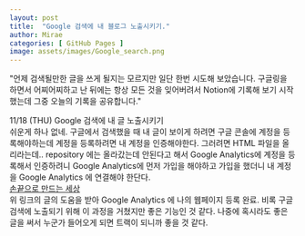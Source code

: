 ```yaml
---
layout: post
title:  "Google 검색에 내 블로그 노출시키기."
author: Mirae
categories: [ GitHub Pages ]
image: assets/images/Google_search.png
---
```

"언제 검색될만한 글을 쓰게 될지는 모르지만 일단 한번 시도해 보았습니다. 구글링을 하면서 어찌어찌하고 난 뒤에는 항상 모든 것을 잊어버려서 Notion에 기록해 보기 시작했는데 그중 오늘의 기록을 공유합니다."

11/18 (THU) Google 검색에 내 글 노출시키기  
쉬운게 하나 없네. 구글에서 검색했을 때 내 글이 보이게 하려면 구글 콘솔에 계정을 등록해야하는데 계정을 등록하려면 내 계정을 인증해야한다. 그러려면 HTML 파일을 올리라는데.. repository 에는 올라갔는데 안된다고 해서 Google Analytics에 계정을 등록해서 인증하려니 Google Analytics에 먼저 가입을 해야하고 가입을 했더니 내 계정을 Google Analytics 에 연결해야 한단다.  
[손끝으로 만드는 세상](https://inasie.github.io/it%EC%9D%BC%EB%B0%98/1/)  
위 링크의 글의 도움을 받아 Google Analytics 에 나의 웹페이지 등록 완료. 비록 구글 검색에 노출되기 위해 이 과정을 거쳤지만 좋은 기능인 것 같다. 나중에 혹시라도 좋은 글을 써서 누군가 들어오게 되면 트랙이 되니까 좋을 것 같다.
